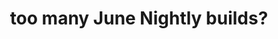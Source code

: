 ---
title: 'too many June Nightly builds?'
redirect_to:
  - 'https://discuss.pencil2d.org/t/too-many-june-nightly-builds/1273'
---